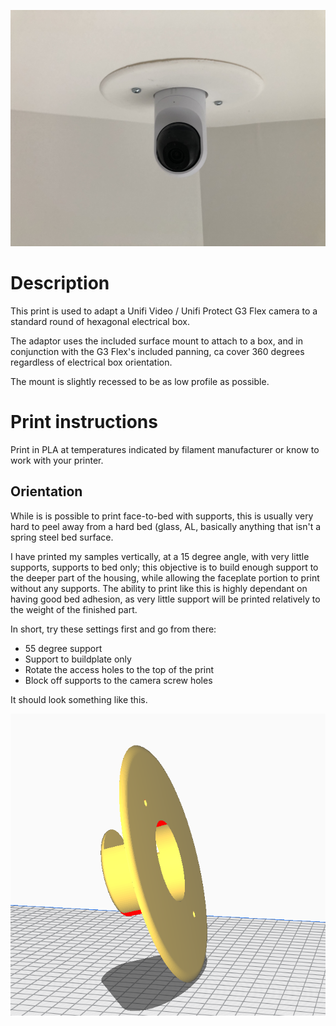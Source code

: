 ![Sample picture of mount](./pictures/sample.jpg)

# Description

This print is used to adapt a Unifi Video / Unifi Protect G3 Flex camera to a standard round of hexagonal electrical box. 

The adaptor uses the included surface mount to attach to a box, and in conjunction with the G3 Flex's included panning, ca cover 360 degrees regardless of electrical box orientation. 

The mount is slightly recessed to be as low profile as possible. 

# Print instructions

Print in PLA at temperatures indicated by filament manufacturer or know to work with your printer.

## Orientation

While is is possible to print face-to-bed with supports, this is usually very hard to peel away from a hard bed (glass, AL, basically anything that isn't a spring steel bed surface. 

I have printed my samples vertically, at a 15 degree angle, with very little supports, supports to bed only; this objective is to build enough support to the deeper part of the housing, while allowing the faceplate portion to print without any supports. The ability to print like this is highly dependant on having good bed adhesion, as very little support will be printed relatively to the weight of the finished part. 

In short, try these settings first and go from there: 
* 55 degree support
* Support to buildplate only
* Rotate the access holes to the top of the print
* Block off supports to the camera screw holes

It should look something like this. 

![Print orientation](./pictures/printorientation.png)
